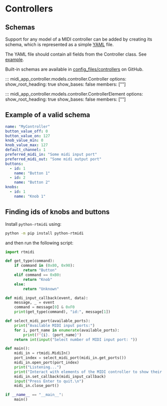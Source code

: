 # Controllers

## Schemas

Support for any model of a MIDI controller can be added by creating its schema, which is represented as a simple [YAML](https://yaml.org) file.

The YAML file should contain all fields from the Controller class. See [example](#example-of-a-valid-schema).

Built-in schemas are available in [config_files/controllers](https://github.com/midi-app-controller/midi-app-controller/tree/main/config_files/controllers) on GitHub.

::: midi_app_controller.models.controller.Controller
    options:
      show_root_heading: true
      show_bases: false
      members: [""]

::: midi_app_controller.models.controller.ControllerElement
    options:
      show_root_heading: true
      show_bases: false
      members: [""]

## Example of a valid schema

```yaml
name: "MyController"
button_value_off: 0
button_value_on: 127
knob_value_min: 0
knob_value_max: 127
default_channel: 1
preferred_midi_in: "Some midi input port"
preferred_midi_out: "Some midi output port"
buttons:
  - id: 1
    name: "Button 1"
  - id: 2
    name: "Button 2"
knobs:
  - id: 1
    name: "Knob 1"
```

## Finding ids of knobs and buttons

Install `python-rtmidi` using:

```sh
python -m pip install python-rtmidi
```

and then run the following script:

```python
import rtmidi

def get_type(command):
    if command in (0x80, 0x90):
        return "Button"
    elif command == 0xB0:
        return "Knob"
    else:
        return "Unknown"

def midi_input_callback(event, data):
    message, _ = event
    command = message[0] & 0xF0
    print(get_type(command), "id:", message[1])

def select_midi_port(available_ports):
    print("Available MIDI input ports:")
    for i, port_name in enumerate(available_ports):
        print(f"{i}. {port_name}")
    return int(input("Select number of MIDI input port: "))

def main():
    midi_in = rtmidi.MidiIn()
    port_index = select_midi_port(midi_in.get_ports())
    midi_in.open_port(port_index)
    print("Listening...")
    print("Interact with elements of the MIDI controller to show their ids here.")
    midi_in.set_callback(midi_input_callback)
    input("Press Enter to quit.\n")
    midi_in.close_port()

if __name__ == "__main__":
    main()
```
